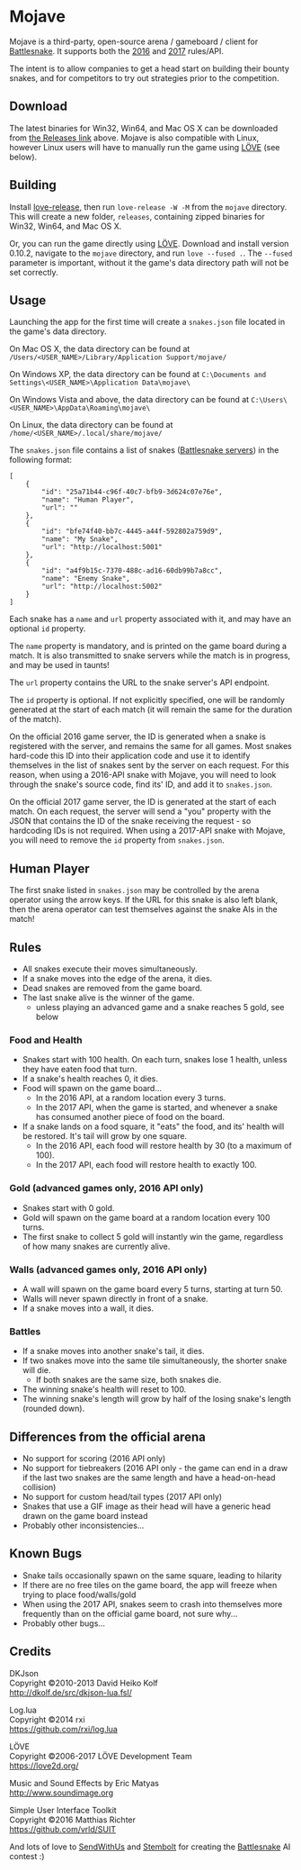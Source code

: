 # Mojave

Mojave is a third-party, open-source arena / gameboard / client for [Battlesnake](https://www.battlesnake.io/). It supports both the [2016](http://web.archive.org/web/20160817172025/http://www.battlesnake.io/readme) and [2017](https://stembolthq.github.io/battle_snake/) rules/API.

The intent is to allow companies to get a head start on building their bounty snakes, and for competitors to try out strategies prior to the competition.

## Download

The latest binaries for Win32, Win64, and Mac OS X can be downloaded from [the Releases link](https://github.com/smallsco/mojave/releases) above.
Mojave is also compatible with Linux, however Linux users will have to manually run the game using [LÖVE](http://www.love2d.org) (see below).

## Building

Install [love-release](https://github.com/MisterDA/love-release), then run `love-release -W -M` from the `mojave` directory. This will create a new folder, `releases`, containing zipped binaries for Win32, Win64, and Mac OS X.

Or, you can run the game directly using [LÖVE](http://www.love2d.org). Download and install version 0.10.2, navigate to the `mojave` directory, and run `love --fused .`. The `--fused` parameter is important, without it the game's data directory path will not be set correctly.

## Usage

Launching the app for the first time will create a `snakes.json` file located in the game's data directory.

On Mac OS X, the data directory can be found at `/Users/<USER_NAME>/Library/Application Support/mojave/`

On Windows XP, the data directory can be found at `C:\Documents and Settings\<USER_NAME>\Application Data\mojave\`

On Windows Vista and above, the data directory can be found at `C:\Users\<USER_NAME>\AppData\Roaming\mojave\`

On Linux, the data directory can be found at `/home/<USER_NAME>/.local/share/mojave/`

The `snakes.json` file contains a list of snakes ([Battlesnake servers](https://github.com/sendwithus/battlesnake-python)) in the following format:

```
[
    {
        "id": "25a71b44-c96f-40c7-bfb9-3d624c07e76e",
        "name": "Human Player",
        "url": ""
    },
    {
        "id": "bfe74f40-bb7c-4445-a44f-592802a759d9",
        "name": "My Snake",
        "url": "http://localhost:5001"
    },
    {
        "id": "a4f9b15c-7370-488c-ad16-60db99b7a8cc",
        "name": "Enemy Snake",
        "url": "http://localhost:5002"
    }
]
```

Each snake has a `name` and `url` property associated with it, and may have an optional `id` property.

The `name` property is mandatory, and is printed on the game board during a match. It is also transmitted to snake servers while the match is in progress, and may be used in taunts!

The `url` property contains the URL to the snake server's API endpoint.

The `id` property is optional. If not explicitly specified, one will be randomly generated at the start of each match (it will remain the same for the duration of the match).

On the official 2016 game server, the ID is generated when a snake is registered with the server, and remains the same for all games. Most snakes hard-code this ID into their application code and use it to identify themselves in the list of snakes sent by the server on each request. For this reason, when using a 2016-API snake with Mojave, you will need to look through the snake's source code, find its' ID, and add it to `snakes.json`.

On the official 2017 game server, the ID is generated at the start of each match. On each request, the server will send a "you" property with the JSON that contains the ID of the snake receiving the request - so hardcoding IDs is not required. When using a 2017-API snake with Mojave, you will need to remove the `id` property from `snakes.json`.


## Human Player

The first snake listed in `snakes.json` may be controlled by the arena operator using the arrow keys. If the URL for this snake is also left blank, then the arena operator can test themselves against the snake AIs in the match!


## Rules

* All snakes execute their moves simultaneously.
* If a snake moves into the edge of the arena, it dies.
* Dead snakes are removed from the game board.
* The last snake alive is the winner of the game.
	* unless playing an advanced game and a snake reaches 5 gold, see below

### Food and Health
* Snakes start with 100 health. On each turn, snakes lose 1 health, unless they have eaten food that turn.
* If a snake's health reaches 0, it dies.
* Food will spawn on the game board...
	* In the 2016 API, at a random location every 3 turns.
	* In the 2017 API, when the game is started, and whenever a snake has consumed another piece of food on the board.
* If a snake lands on a food square, it "eats" the food, and its' health will be restored. It's tail will grow by one square.
	* In the 2016 API, each food will restore health by 30 (to a maximum of 100).
	* In the 2017 API, each food will restore health to exactly 100.

### Gold (advanced games only, 2016 API only)
* Snakes start with 0 gold.
* Gold will spawn on the game board at a random location every 100 turns.
* The first snake to collect 5 gold will instantly win the game, regardless of how many snakes are currently alive.

### Walls (advanced games only, 2016 API only)
* A wall will spawn on the game board every 5 turns, starting at turn 50.
* Walls will never spawn directly in front of a snake.
* If a snake moves into a wall, it dies.

### Battles
* If a snake moves into another snake's tail, it dies.
* If two snakes move into the same tile simultaneously, the shorter snake will die.
	* If both snakes are the same size, both snakes die.
* The winning snake's health will reset to 100.
* The winning snake's length will grow by half of the losing snake's length (rounded down).


## Differences from the official arena
* No support for scoring (2016 API only)
* No support for tiebreakers (2016 API only - the game can end in a draw if the last two snakes are the same length and have a head-on-head collision)
* No support for custom head/tail types (2017 API only)
* Snakes that use a GIF image as their head will have a generic head drawn on the game board instead
* Probably other inconsistencies...

## Known Bugs
* Snake tails occasionally spawn on the same square, leading to hilarity
* If there are no free tiles on the game board, the app will freeze when trying to place food/walls/gold
* When using the 2017 API, snakes seem to crash into themselves more frequently than on the official game board, not sure why...
* Probably other bugs...

## Credits

DKJson  
Copyright ©2010-2013 David Heiko Kolf  
http://dkolf.de/src/dkjson-lua.fsl/

Log.lua  
Copyright ©2014 rxi  
https://github.com/rxi/log.lua

LÖVE  
Copyright ©2006-2017 LÖVE Development Team  
https://love2d.org/

Music and Sound Effects by Eric Matyas  
http://www.soundimage.org

Simple User Interface Toolkit  
Copyright ©2016 Matthias Richter  
https://github.com/vrld/SUIT

And lots of love to [SendWithUs](http://www.sendwithus.com) and [Stembolt](http://www.stembolt.com) for creating the [Battlesnake](http://www.battlesnake.io) AI contest :)
